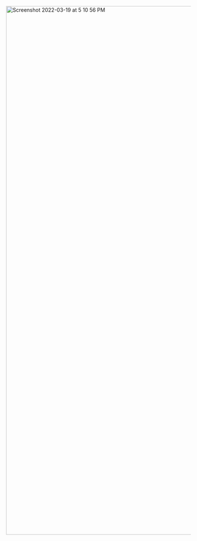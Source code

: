 <img width="1440" alt="Screenshot 2022-03-19 at 5 10 56 PM" src="https://user-images.githubusercontent.com/46635452/159119724-795fc35b-e77e-4066-b902-bbb102823aa2.png">
